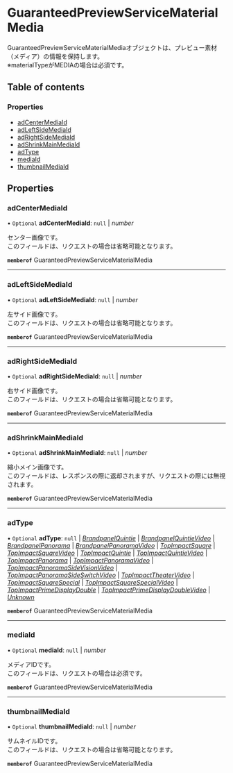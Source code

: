 # GuaranteedPreviewServiceMaterialMedia


<div lang=\"ja\"> GuaranteedPreviewServiceMaterialMediaオブジェクトは、プレビュー素材（メディア）の情報を保持します。<br> ※materialTypeがMEDIAの場合は必須です。 </div> 

## Table of contents

### Properties

- [adCenterMediaId](guaranteedpreviewservicematerialmedia.md#adcentermediaid)
- [adLeftSideMediaId](guaranteedpreviewservicematerialmedia.md#adleftsidemediaid)
- [adRightSideMediaId](guaranteedpreviewservicematerialmedia.md#adrightsidemediaid)
- [adShrinkMainMediaId](guaranteedpreviewservicematerialmedia.md#adshrinkmainmediaid)
- [adType](guaranteedpreviewservicematerialmedia.md#adtype)
- [mediaId](guaranteedpreviewservicematerialmedia.md#mediaid)
- [thumbnailMediaId](guaranteedpreviewservicematerialmedia.md#thumbnailmediaid)

## Properties

### adCenterMediaId

• `Optional` **adCenterMediaId**: ``null`` \| *number*

<div lang=\"ja\"> センター画像です。<br> このフィールドは、リクエストの場合は省略可能となります。 </div> 

**`memberof`** GuaranteedPreviewServiceMaterialMedia

___

### adLeftSideMediaId

• `Optional` **adLeftSideMediaId**: ``null`` \| *number*

<div lang=\"ja\"> 左サイド画像です。<br> このフィールドは、リクエストの場合は省略可能となります。 </div> 

**`memberof`** GuaranteedPreviewServiceMaterialMedia

___

### adRightSideMediaId

• `Optional` **adRightSideMediaId**: ``null`` \| *number*

<div lang=\"ja\"> 右サイド画像です。<br> このフィールドは、リクエストの場合は省略可能となります。 </div> 

**`memberof`** GuaranteedPreviewServiceMaterialMedia

___

### adShrinkMainMediaId

• `Optional` **adShrinkMainMediaId**: ``null`` \| *number*

<div lang=\"ja\"> 縮小メイン画像です。<br> このフィールドは、レスポンスの際に返却されますが、リクエストの際には無視されます。 </div> 

**`memberof`** GuaranteedPreviewServiceMaterialMedia

___

### adType

• `Optional` **adType**: ``null`` \| [*BrandpanelQuintie*](./enums/guaranteedpreviewserviceadtype.md#brandpanelquintie) \| [*BrandpanelQuintieVideo*](./enums/guaranteedpreviewserviceadtype.md#brandpanelquintievideo) \| [*BrandpanelPanorama*](./enums/guaranteedpreviewserviceadtype.md#brandpanelpanorama) \| [*BrandpanelPanoramaVideo*](./enums/guaranteedpreviewserviceadtype.md#brandpanelpanoramavideo) \| [*TopImpactSquare*](./enums/guaranteedpreviewserviceadtype.md#topimpactsquare) \| [*TopImpactSquareVideo*](./enums/guaranteedpreviewserviceadtype.md#topimpactsquarevideo) \| [*TopImpactQuintie*](./enums/guaranteedpreviewserviceadtype.md#topimpactquintie) \| [*TopImpactQuintieVideo*](./enums/guaranteedpreviewserviceadtype.md#topimpactquintievideo) \| [*TopImpactPanorama*](./enums/guaranteedpreviewserviceadtype.md#topimpactpanorama) \| [*TopImpactPanoramaVideo*](./enums/guaranteedpreviewserviceadtype.md#topimpactpanoramavideo) \| [*TopImpactPanoramaSideVisionVideo*](./enums/guaranteedpreviewserviceadtype.md#topimpactpanoramasidevisionvideo) \| [*TopImpactPanoramaSideSwitchVideo*](./enums/guaranteedpreviewserviceadtype.md#topimpactpanoramasideswitchvideo) \| [*TopImpactTheaterVideo*](./enums/guaranteedpreviewserviceadtype.md#topimpacttheatervideo) \| [*TopImpactSquareSpecial*](./enums/guaranteedpreviewserviceadtype.md#topimpactsquarespecial) \| [*TopImpactSquareSpecialVideo*](./enums/guaranteedpreviewserviceadtype.md#topimpactsquarespecialvideo) \| [*TopImpactPrimeDisplayDouble*](./enums/guaranteedpreviewserviceadtype.md#topimpactprimedisplaydouble) \| [*TopImpactPrimeDisplayDoubleVideo*](./enums/guaranteedpreviewserviceadtype.md#topimpactprimedisplaydoublevideo) \| [*Unknown*](./enums/guaranteedpreviewserviceadtype.md#unknown)

**`memberof`** GuaranteedPreviewServiceMaterialMedia

___

### mediaId

• `Optional` **mediaId**: ``null`` \| *number*

<div lang=\"ja\"> メディアIDです。<br> このフィールドは、リクエストの場合は必須です。 </div> 

**`memberof`** GuaranteedPreviewServiceMaterialMedia

___

### thumbnailMediaId

• `Optional` **thumbnailMediaId**: ``null`` \| *number*

<div lang=\"ja\"> サムネイルIDです。<br> このフィールドは、リクエストの場合は省略可能となります。 </div> 

**`memberof`** GuaranteedPreviewServiceMaterialMedia
